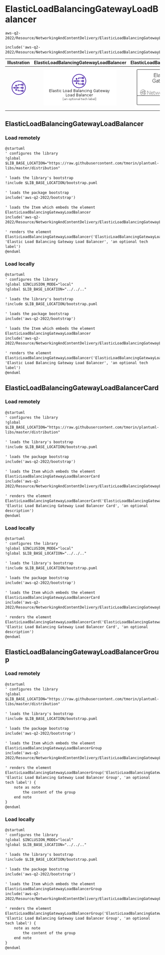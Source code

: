 # ElasticLoadBalancingGatewayLoadBalancer


```text
aws-q2-2022/Resource/NetworkingAndContentDelivery/ElasticLoadBalancingGatewayLoadBalancer
```

```text
include('aws-q2-2022/Resource/NetworkingAndContentDelivery/ElasticLoadBalancingGatewayLoadBalancer')
```



| Illustration | ElasticLoadBalancingGatewayLoadBalancer | ElasticLoadBalancingGatewayLoadBalancerCard | ElasticLoadBalancingGatewayLoadBalancerGroup |
| :---: | :---: | :---: | :---: |
| ![illustration for Illustration](../../../aws-q2-2022/Resource/NetworkingAndContentDelivery/ElasticLoadBalancingGatewayLoadBalancer.png) | ![illustration for ElasticLoadBalancingGatewayLoadBalancer](../../../aws-q2-2022/Resource/NetworkingAndContentDelivery/ElasticLoadBalancingGatewayLoadBalancer.Local.png) | ![illustration for ElasticLoadBalancingGatewayLoadBalancerCard](../../../aws-q2-2022/Resource/NetworkingAndContentDelivery/ElasticLoadBalancingGatewayLoadBalancerCard.Local.png) | ![illustration for ElasticLoadBalancingGatewayLoadBalancerGroup](../../../aws-q2-2022/Resource/NetworkingAndContentDelivery/ElasticLoadBalancingGatewayLoadBalancerGroup.Local.png) |




## ElasticLoadBalancingGatewayLoadBalancer

### Load remotely
```plantuml
@startuml
' configures the library
!global $LIB_BASE_LOCATION="https://raw.githubusercontent.com/tmorin/plantuml-libs/master/distribution"

' loads the library's bootstrap
!include $LIB_BASE_LOCATION/bootstrap.puml

' loads the package bootstrap
include('aws-q2-2022/bootstrap')

' loads the Item which embeds the element ElasticLoadBalancingGatewayLoadBalancer
include('aws-q2-2022/Resource/NetworkingAndContentDelivery/ElasticLoadBalancingGatewayLoadBalancer')

' renders the element
ElasticLoadBalancingGatewayLoadBalancer('ElasticLoadBalancingGatewayLoadBalancer', 'Elastic Load Balancing Gateway Load Balancer', 'an optional tech label')
@enduml
```

### Load locally
```plantuml
@startuml
' configures the library
!global $INCLUSION_MODE="local"
!global $LIB_BASE_LOCATION="../../.."

' loads the library's bootstrap
!include $LIB_BASE_LOCATION/bootstrap.puml

' loads the package bootstrap
include('aws-q2-2022/bootstrap')

' loads the Item which embeds the element ElasticLoadBalancingGatewayLoadBalancer
include('aws-q2-2022/Resource/NetworkingAndContentDelivery/ElasticLoadBalancingGatewayLoadBalancer')

' renders the element
ElasticLoadBalancingGatewayLoadBalancer('ElasticLoadBalancingGatewayLoadBalancer', 'Elastic Load Balancing Gateway Load Balancer', 'an optional tech label')
@enduml
```

## ElasticLoadBalancingGatewayLoadBalancerCard

### Load remotely
```plantuml
@startuml
' configures the library
!global $LIB_BASE_LOCATION="https://raw.githubusercontent.com/tmorin/plantuml-libs/master/distribution"

' loads the library's bootstrap
!include $LIB_BASE_LOCATION/bootstrap.puml

' loads the package bootstrap
include('aws-q2-2022/bootstrap')

' loads the Item which embeds the element ElasticLoadBalancingGatewayLoadBalancerCard
include('aws-q2-2022/Resource/NetworkingAndContentDelivery/ElasticLoadBalancingGatewayLoadBalancer')

' renders the element
ElasticLoadBalancingGatewayLoadBalancerCard('ElasticLoadBalancingGatewayLoadBalancerCard', 'Elastic Load Balancing Gateway Load Balancer Card', 'an optional description')
@enduml
```

### Load locally
```plantuml
@startuml
' configures the library
!global $INCLUSION_MODE="local"
!global $LIB_BASE_LOCATION="../../.."

' loads the library's bootstrap
!include $LIB_BASE_LOCATION/bootstrap.puml

' loads the package bootstrap
include('aws-q2-2022/bootstrap')

' loads the Item which embeds the element ElasticLoadBalancingGatewayLoadBalancerCard
include('aws-q2-2022/Resource/NetworkingAndContentDelivery/ElasticLoadBalancingGatewayLoadBalancer')

' renders the element
ElasticLoadBalancingGatewayLoadBalancerCard('ElasticLoadBalancingGatewayLoadBalancerCard', 'Elastic Load Balancing Gateway Load Balancer Card', 'an optional description')
@enduml
```

## ElasticLoadBalancingGatewayLoadBalancerGroup

### Load remotely
```plantuml
@startuml
' configures the library
!global $LIB_BASE_LOCATION="https://raw.githubusercontent.com/tmorin/plantuml-libs/master/distribution"

' loads the library's bootstrap
!include $LIB_BASE_LOCATION/bootstrap.puml

' loads the package bootstrap
include('aws-q2-2022/bootstrap')

' loads the Item which embeds the element ElasticLoadBalancingGatewayLoadBalancerGroup
include('aws-q2-2022/Resource/NetworkingAndContentDelivery/ElasticLoadBalancingGatewayLoadBalancer')

' renders the element
ElasticLoadBalancingGatewayLoadBalancerGroup('ElasticLoadBalancingGatewayLoadBalancerGroup', 'Elastic Load Balancing Gateway Load Balancer Group', 'an optional tech label') {
    note as note
        the content of the group
    end note
}
@enduml
```

### Load locally
```plantuml
@startuml
' configures the library
!global $INCLUSION_MODE="local"
!global $LIB_BASE_LOCATION="../../.."

' loads the library's bootstrap
!include $LIB_BASE_LOCATION/bootstrap.puml

' loads the package bootstrap
include('aws-q2-2022/bootstrap')

' loads the Item which embeds the element ElasticLoadBalancingGatewayLoadBalancerGroup
include('aws-q2-2022/Resource/NetworkingAndContentDelivery/ElasticLoadBalancingGatewayLoadBalancer')

' renders the element
ElasticLoadBalancingGatewayLoadBalancerGroup('ElasticLoadBalancingGatewayLoadBalancerGroup', 'Elastic Load Balancing Gateway Load Balancer Group', 'an optional tech label') {
    note as note
        the content of the group
    end note
}
@enduml
```

